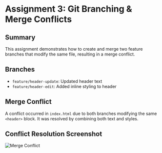 # Assignment 3: Git Branching & Merge Conflicts

## Summary
This assignment demonstrates how to create and merge two feature branches that modify the same file, resulting in a merge conflict.

## Branches
- `feature/header-update`: Updated header text
- `feature/header-edit`: Added inline styling to header

## Merge Conflict
A conflict occurred in `index.html` due to both branches modifying the same `<header>` block. It was resolved by combining both text and styles.

## Conflict Resolution Screenshot
![Merge Conflict](<./>)
